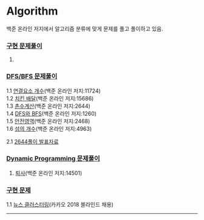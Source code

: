 # Algorithm

백준 온라인 저지에서 알고리즘 분류에 맞게 문제를 풀고 풀이하고 있음.


### [구현 문제풀이]()
1.


### [DFS/BFS 문제풀이](https://github.com/Dongmin-Sim/algorithms/tree/main/DFS:BFS)

1.1 [연결요소 개수](https://github.com/Dongmin-Sim/algorithms/blob/main/DFS:BFS/BFS_BJ_11724.ipynb)(백준 온라인 저지:11724)  
1.2 [치킨 배달](https://github.com/Dongmin-Sim/algorithms/blob/main/DFS:BFS/DP_BJ_15686.ipynb)(백준 온라인 저지:15686)    
1.3 [촌수계산](https://github.com/Dongmin-Sim/algorithms/blob/main/DFS:BFS/DFS_BJ_2644.ipynb)(백준 온라인 저지:2644)    
1.4 [DFS와 BFS](https://github.com/Dongmin-Sim/algorithms/blob/main/DFS:BFS/DFS_BJ_1260.ipynb)(백준 온라인 저지:1260)    
1.5 [안전영역](https://github.com/Dongmin-Sim/algorithms/blob/main/DFS:BFS/DFS_BJ_2468.ipynb)(백준 온라인 저지:2468)    
1.6 [섬의 개수](https://github.com/Dongmin-Sim/algorithms/blob/main/DFS:BFS/DFS_BJ_4963.ipynb)(백준 온라인 저지:4963)   

2.1 [2644풀이 발표자료](https://github.com/Dongmin-Sim/algorithms/blob/main/DFS:BFS/2644.key)

### [Dynamic Programming 문제풀이](https://github.com/Dongmin-Sim/algorithms/tree/main/DFS:BFS)

1. [퇴사]()(백준 온라인 저지:14501)

### [구현 문제](https://github.com/Dongmin-Sim/algorithms/tree/main/%EA%B5%AC%ED%98%84)

1.1 [뉴스 클러스터링](https://github.com/Dongmin-Sim/algorithms/blob/main/%EA%B5%AC%ED%98%84/KAKAO_2018_NewsClustering.ipynb)(카카오 2018 블라인드 채용)



---


